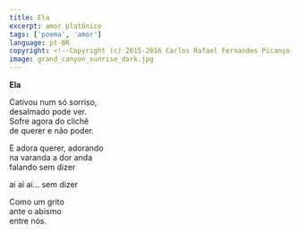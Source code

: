 ```yaml
---
title: Ela
excerpt: amor platônico
tags: ['poema', 'amor']
language: pt-BR
copyright: <!--Copyright (c) 2015-2016 Carlos Rafael Fernandes Picanço.-->
image: grand_canyon_sunrise_dark.jpg
---
```

**Ela**

Cativou num só sorriso,  
desalmado pode ver.  
Sofre agora do clichê  
de querer e não poder.  

E adora querer, adorando  
na varanda a dor anda  
falando sem dizer  

ai ai ai... sem dizer  

Como um grito  
ante o abismo  
entre nós.  